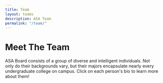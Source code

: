 ```yaml
---
title: Team
layout: teams
description: ASA Team
permalink: "/team/"
---
```


# Meet The Team
ASA Board consists of a group of diverse and intelligent individuals. Not only do their backgrounds vary, but their majors encapsulate nearly every undergraduate college on campus. Click on each person's bio to learn more about them!
